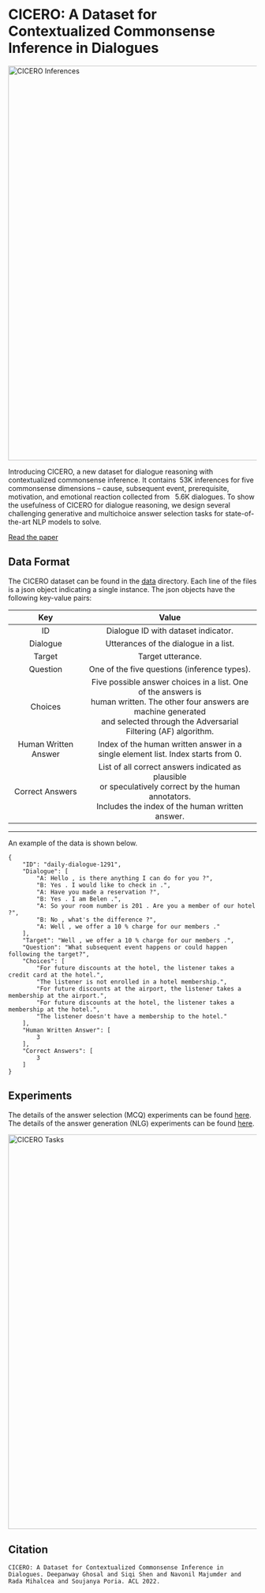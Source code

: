# CICERO: A Dataset for Contextualized Commonsense Inference in Dialogues

<img src="https://declare-lab.net/assets/images/resources/cicero.png" alt="CICERO Inferences" width="800"/>

Introducing CICERO, a new dataset for dialogue reasoning with contextualized commonsense inference. It contains 53K inferences for five commonsense dimensions – cause, subsequent event, prerequisite, motivation, and emotional reaction collected from  5.6K dialogues. To show the usefulness of CICERO for dialogue reasoning, we design several challenging generative and multichoice answer selection tasks for state-of-the-art NLP models to solve.

[Read the paper](https://arxiv.org/pdf/2203.13926.pdf)

## Data Format

The CICERO dataset can be found in the [data](https://github.com/declare-lab/CICERO/tree/main/data) directory. Each line of the files is a json object indicating a single instance. The json objects have the following key-value pairs:

| Key 	    | Value 	|
|:----------:| :-----:|
| ID 	    | Dialogue ID with dataset indicator. 	|
| Dialogue 	| Utterances of the dialogue in a list.	|
| Target 	| Target utterance. 	|
| Question 	| One of the five questions (inference types). 	|
| Choices   | Five possible answer choices in a list. One of the answers is<br>human written. The other four answers are machine generated<br>and selected through the Adversarial Filtering (AF) algorithm. |
| Human Written Answer | Index of the human written answer in a<br>single element list. Index starts from 0. |
| Correct Answers | List of all correct answers indicated as plausible<br>or speculatively correct by the human annotators.<br>Includes the index of the human written answer. |
---------------------------------------------------------------------------

An example of the data is shown below.

```
{
    "ID": "daily-dialogue-1291",
    "Dialogue": [
        "A: Hello , is there anything I can do for you ?",
        "B: Yes . I would like to check in .",
        "A: Have you made a reservation ?",
        "B: Yes . I am Belen .",
        "A: So your room number is 201 . Are you a member of our hotel ?",
        "B: No , what's the difference ?",
        "A: Well , we offer a 10 % charge for our members ."
    ],
    "Target": "Well , we offer a 10 % charge for our members .",
    "Question": "What subsequent event happens or could happen following the target?",
    "Choices": [
        "For future discounts at the hotel, the listener takes a credit card at the hotel.",
        "The listener is not enrolled in a hotel membership.",
        "For future discounts at the airport, the listener takes a membership at the airport.",
        "For future discounts at the hotel, the listener takes a membership at the hotel.",
        "The listener doesn't have a membership to the hotel."
    ],
    "Human Written Answer": [
        3
    ],
    "Correct Answers": [
        3
    ]
}
 ```

## Experiments

The details of the answer selection (MCQ) experiments can be found [here](https://github.com/declare-lab/CICERO/tree/main/experiments/mcq).
The details of the answer generation (NLG) experiments can be found [here](https://github.com/declare-lab/CICERO/tree/main/experiments/nlg).

<img src="https://declare-lab.net/assets/images/resources/MCQ-cider2-new5.png" alt="CICERO Tasks" width="800"/>

## Citation

```
CICERO: A Dataset for Contextualized Commonsense Inference in Dialogues. Deepanway Ghosal and Siqi Shen and Navonil Majumder and Rada Mihalcea and Soujanya Poria. ACL 2022.
```
